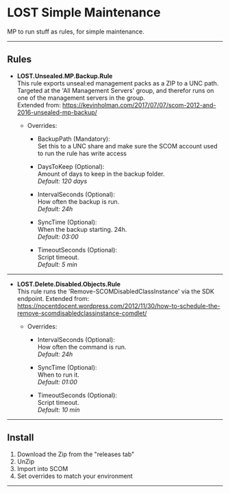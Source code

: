 # LOST Simple Maintenance

MP to run stuff as rules, for simple maintenance.

---

## Rules

* __LOST.Unsealed.MP.Backup.Rule__  
This rule exports unseal:ed management packs as a ZIP to a UNC path.  
Targeted at the 'All Management Servers' group, and therefor runs on one of the management servers in the group.  
Extended from: https://kevinholman.com/2017/07/07/scom-2012-and-2016-unsealed-mp-backup/

  - Overrides:  
    - BackupPath (Mandatory):  
    Set this to a UNC share and make sure the SCOM account used to run the rule has write access
    
    - DaysToKeep (Optional):  
    Amount of days to keep in the backup folder.  
    _Default: 120 days_

    - IntervalSeconds (Optional):  
    How often the backup is run.  
    _Default: 24h_

    - SyncTime (Optional):  
    When the backup starting. 24h.  
    _Default: 03:00_

    - TimeoutSeconds (Optional):  
    Script timeout.  
    _Default: 5 min_

---

* __LOST.Delete.Disabled.Objects.Rule__  
This rule runs the 'Remove-SCOMDisabledClassInstance' via the SDK endpoint.
Extended from: https://nocentdocent.wordpress.com/2012/11/30/how-to-schedule-the-remove-scomdisabledclassinstance-comdlet/

  - Overrides:

    - IntervalSeconds (Optional):  
    How often the command is run.  
    _Default: 24h_  

    - SyncTime (Optional):  
    When to run it.  
    _Default: 01:00_

    - TimeoutSeconds (Optional):  
    Script timeout.  
    _Default: 10 min_

---

## Install

1. Download the Zip from the "releases tab"
1. UnZip
1. Import into SCOM
1. Set overrides to match your environment

---

